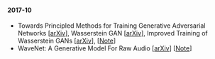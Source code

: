 #### 2017-10
- Towards Principled Methods for Training Generative Adversarial Networks [[arXiv](https://arxiv.org/pdf/1701.04862.pdf)], Wasserstein GAN [[arXiv](https://arxiv.org/abs/1701.07875)], Improved Training of Wasserstein GANs [[arXiv](https://arxiv.org/pdf/1704.00028.pdf)], [[Note](/notes/WGAN.pdf)]
- WaveNet: A Generative Model For Raw Audio [[arXiv](https://arxiv.org/abs/1609.03499)] [[Note](http://www.shortscience.org/paper?bibtexKey=journals/corr/OordDZSVGKSK16)]
